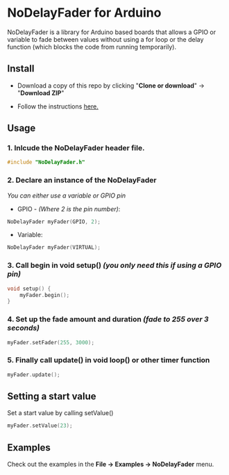 # NoDelayFader for Arduino

NoDelayFader is a library for Arduino based boards that allows a GPIO or variable to fade between values without using a for loop or the delay function (which blocks the code from running temporarily).

## Install
- Download a copy of this repo by clicking "**Clone or download**" -> "**Download ZIP**"

- Follow the instructions [here.](https://www.arduino.cc/en/Guide/Libraries)

## Usage

### 1. Inlcude the NoDelayFader header file.
```cpp
#include "NoDelayFader.h"
```

### 2. Declare an instance of the NoDelayFader

*You can either use a variable or GPIO pin*

- GPIO - *(Where 2 is the pin number)*:
```cpp
NoDelayFader myFader(GPIO, 2);
```
- Variable:
```cpp
NoDelayFader myFader(VIRTUAL);
```

### 3. Call begin in void setup() *(you only need this if using a GPIO pin)*
```cpp
void setup() {
    myFader.begin();
}
```

### 4. Set up the fade amount and duration *(fade to 255 over 3 seconds)*
```cpp
myFader.setFader(255, 3000);
```

### 5. Finally call update() in void loop() or other timer function
```cpp
myFader.update();
```

## Setting a start value
Set a start value by calling setValue()
```cpp
myFader.setValue(23);
```

## Examples
Check out the examples in the **File -> Examples -> NoDelayFader** menu.